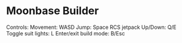 # Moonbase Builder

Controls:
    Movement: WASD
    Jump: Space
    RCS jetpack Up/Down: Q/E
    Toggle suit lights: L
    Enter/exit build mode: B/Esc
